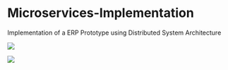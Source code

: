 # Microservices-Implementation

Implementation of a ERP Prototype using Distributed System Architecture

![](https://firebasestorage.googleapis.com/v0/b/boom-b9a18.appspot.com/o/eureka.png?alt=media&token=ef51085e-db6f-4189-9bb0-67dcda26832e)

![](https://firebasestorage.googleapis.com/v0/b/boom-b9a18.appspot.com/o/zipkin.png?alt=media&token=d55759f5-962a-4e73-bf3c-1fe42f2e122f)
